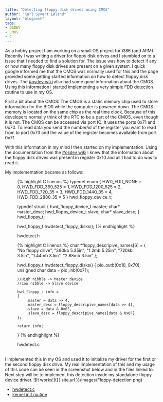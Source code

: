 ```yaml
---
title: "Detecting floppy disk drives using CMOS"
author: "Karl Syvert Løland"
layout: "blogpost"
tags:
- OSDEV
- CMOS
- C
---
```

As a hobby project I am working on a small OS project for i386 (and ARM). Recently I was writing a driver for floppy disk drives and I stumbled on to a issue that I needed to find a solution for.
The issue was how to detect if any or how many floppy disk drives are present on a given system. I quick google informed me that the CMOS was normally used for this and the page provided some getting started information on how to detect floppy disk drives. The [#osdev wiki](http://wiki.osdev.org/CMOS) also had some good information about the CMOS. Using this information I started implementing a very simple FDD detection routine to use in my OS.

First a bit about the CMOS: The CMOS is a static memory chip used to store information for the BIOS while the computer is powered down. The CMOS memory is located on the same chip as the real time clock. Because of this developers normally think of the RTC to be a part of the CMOS, even though it is not. The CMOS can be accessed via port IO. It uses the ports 0x71 and 0x70. To read data you send the number/id of the register you want to read from to port 0x70 and the value of the register becomes available from port 0x71.

With this information in my mind I then started on my implementation. Using the documentation from the [#osdev wiki](http://wiki.osdev.org/CMOS) I knew that the information about the floppy disk drives was present in register 0x10 and all I had to do was to read it.

My implementation became as follows:

<!--more-->

<figure>
{% highlight C linenos %}
typedef enum
{
  HWD_FDD_NONE        = 0,
  HWD_FDD_360_525     = 1,
  HWD_FDD_1200_525    = 2,
  HWD_FDD_720_35      = 3,
  HWD_FDD_1440_35     = 4,
  HWD_FDD_2880_35     = 5
} hwd_floppy_device_t;

typedef struct
{
  hwd_floppy_device_t master;
  char* master_desc;
  hwd_floppy_device_t slave;
  char* slave_desc;
} hwd_floppy_t;

hwd_floppy_t hwdetect_floppy_disks();
{% endhighlight %}
<figcaption>hwdetect.h</figcaption>
</figure>


<figure>
{% highlight C linenos %}
char *floppy_descripive_names[6] =
{
    "No floppy drive",
    "360kb 5.25in",
    "1.2mb 5.25in",
    "720kb 3.5in",
    "1.44mb 3.5in",
    "2.88mb 3.5in"
};

hwd_floppy_t hwdetect_floppy_disks()
{
    pio_outb(0x10, 0x70);
    unsigned char data = pio_inb(0x71);

    //High nibble -> Master device
    //Low nibble -> Slave device

    hwd_floppy_t info =
    {
        .master = data >> 4,
        .master_desc = floppy_descripive_names[data >> 4],
        .slave = data & 0x0F,
        .slave_desc = floppy_descripive_names[data & 0x0F]
    };

    return info;
}
{% endhighlight %}
<figcaption>hwdetect.c</figcaption>
</figure>

<br/>
I implemented this in my OS and used it to initialize my driver for the first or the second floppy disk drive. My real implementation of this and my usage of this code can be seen in the screenshot below and in the files linked to. Next step will be to implement this detection inside my standalone floppy device driver.
![It works!]({{ site.url }}/images/Floppy-detection.png)

 - [hwdetect.c](https://github.com/ETroll/TrOS/blob/147483a63c31b6e6f8fd80b905e8a359695a00b3/TrOS-2/kernel/sys/hwdetect.c)
 - [kernel init routine](https://github.com/ETroll/TrOS/blob/147483a63c31b6e6f8fd80b905e8a359695a00b3/TrOS-2/kernel/init/main.c#L43)
